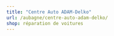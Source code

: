 ```yaml
---
title: "Centre Auto ADAM-Delko"
url: /aubagne/centre-auto-adam-delko/
shop: réparation de voitures
---
```

